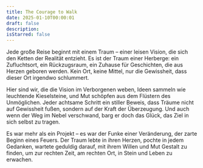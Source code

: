 ```yaml
---
title: The Courage to Walk
date: 2025-01-10T00:00:01
draft: false
description: 
isStarred: false
---
```

Jede große Reise beginnt mit einem Traum – einer leisen Vision, die sich den Ketten der Realität entzieht. Es ist der Traum einer Herberge: ein Zufluchtsort, ein Rückzugsraum, ein Zuhause für Geschichten, die aus Herzen geboren werden. Kein Ort, keine Mittel, nur die Gewissheit, dass dieser Ort irgendwo schlummert.

Hier sind wir, die die Vision im Verborgenen weben, Ideen sammeln wie leuchtende Kieselsteine, und Mut schöpfen aus dem Flüstern des Unmöglichen. Jeder achtsame Schritt ein stiller Beweis, dass Träume nicht auf Gewissheit fußen, sondern auf der Kraft der Überzeugung. Und auch wenn der Weg im Nebel verschwand, barg er doch das Glück, das Ziel in sich selbst zu tragen.

Es war mehr als ein Projekt – es war der Funke einer Veränderung, der zarte Beginn eines Feuers. Der Traum lebte in ihren Herzen, pochte in jedem Gedanken, wartete geduldig darauf, mit ihrem Willen und Mut Gestalt zu finden, um zur rechten Zeit, am rechten Ort, in Stein und Leben zu erwachen.
